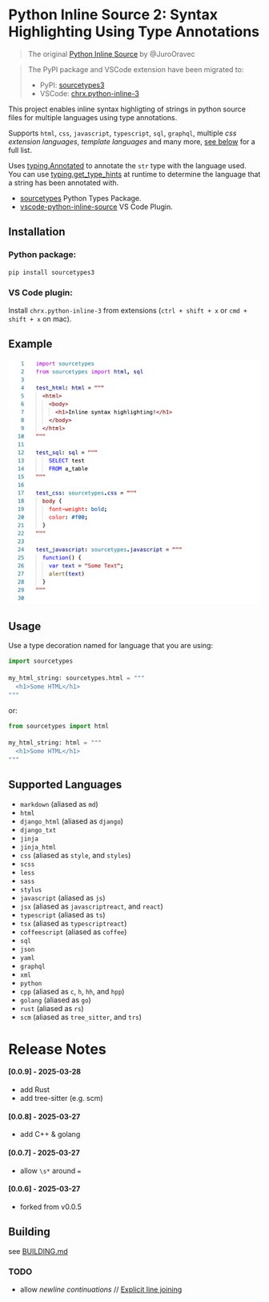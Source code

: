 # Python Inline Source 2: Syntax Highlighting Using Type Annotations

> The original [Python Inline Source](https://github.com/JuroOravec/python-inline-source-2) by @JuroOravec

> The PyPI package and VSCode extension have been migrated to:
> - PyPI: [sourcetypes3](https://pypi.org/project/sourcetypes3/)
> - VSCode: [chrx.python-inline-3](https://marketplace.visualstudio.com/items?itemName=chrx.python-inline-3)

This project enables inline syntax highligting of strings in python source files for 
multiple languages using type annotations.

Supports `html`, `css`, `javascript`, `typescript`, `sql`, `graphql`, 
multiple *css extension languages*, *template languages* and many more, 
[see below](#supported-languages) for a full list.

Uses [typing.Annotated](https://docs.python.org/3/library/typing.html#typing.Annotated)
to annotate the `str` type with the language used. You can use 
[typing.get_type_hints](https://docs.python.org/3/library/typing.html#typing.get_type_hints) 
at runtime to determine the language that a string has been annotated with.

- [sourcetypes](https://github.com/chrxer/python-inline-source-3/tree/main/sourcetypes) Python Types Package.
- [vscode-python-inline-source](https://github.com/chrxer/python-inline-source-3/tree/main/vscode-python-inline-source) VS Code Plugin.

## Installation

### Python package:

```bash
pip install sourcetypes3
```

### VS Code plugin:

Install `chrx.python-inline-3` from extensions (`ctrl + shift + x` or `cmd + shift + x` 
on mac).

## Example

[![Example](https://raw.githubusercontent.com/chrxer/python-inline-source-3/main/docs/examples.png)](https://github.com/chrxer/python-inline-source-3/blob/main/docs/examples.py)

## Usage

Use a type decoration named for language that you are using:

```python
import sourcetypes

my_html_string: sourcetypes.html = """
  <h1>Some HTML</h1>
"""
```

or:

```python
from sourcetypes import html

my_html_string: html = """
  <h1>Some HTML</h1>
"""
```

## Supported Languages

- `markdown` (aliased as `md`)
- `html`
- `django_html` (aliased as `django`)
- `django_txt`
- `jinja`
- `jinja_html`
- `css` (aliased as `style`, and `styles`)
- `scss`
- `less`
- `sass`
- `stylus`
- `javascript` (aliased as `js`)
- `jsx` (aliased as `javascriptreact`, and `react`)
- `typescript` (aliased as `ts`)
- `tsx` (aliased as `typescriptreact`)
- `coffeescript` (aliased as `coffee`)
- `sql`
- `json`
- `yaml`
- `graphql`
- `xml`
- `python`
- `cpp` (aliased as `c`, `h`, `hh`, and `hpp`)
- `golang` (aliased as `go`)
- `rust` (aliased as `rs`)
- `scm` (aliased as `tree_sitter`, and `trs`)

# Release Notes

#### [0.0.9] - 2025-03-28
- add Rust
- add tree-sitter (e.g. scm)

#### [0.0.8] - 2025-03-27
- add C++ & golang

#### [0.0.7] - 2025-03-27
- allow `\s*` around `=`

#### [0.0.6] - 2025-03-27
- forked from v0.0.5

## Building
see [BUILDING.md](https://github.com/chrxer/python-inline-source-3/blob/main/BUILDING.md)

### TODO

- allow _newline continuations_ // [Explicit line joining](https://docs.python.org/3/reference/lexical_analysis.html#explicit-line-joining)
